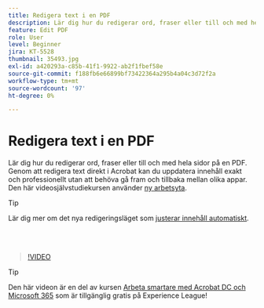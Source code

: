 ```yaml
---
title: Redigera text i en PDF
description: Lär dig hur du redigerar ord, fraser eller till och med hela sidor på en PDF
feature: Edit PDF
role: User
level: Beginner
jira: KT-5528
thumbnail: 35493.jpg
exl-id: a420293a-c85b-41f1-9922-ab2f1fbef58e
source-git-commit: f188fb6e66899bf73422364a295b4a04c3d72f2a
workflow-type: tm+mt
source-wordcount: '97'
ht-degree: 0%

---
```


# Redigera text i en PDF

Lär dig hur du redigerar ord, fraser eller till och med hela sidor på en PDF. Genom att redigera text direkt i Acrobat kan du uppdatera innehåll exakt och professionellt utan att behöva gå fram och tillbaka mellan olika appar. Den här videosjälvstudiekursen använder [ny arbetsyta](new-workspace.md).

>[!TIP]
>
>Lär dig mer om det nya redigeringsläget som [justerar innehåll automatiskt](auto-adjust-layout.md).

<br> 

>[!VIDEO](https://video.tv.adobe.com/v/35493?quality=12&learn=on&hidetitle=true)

>[!TIP]
>
>Den här videon är en del av kursen [Arbeta smartare med Acrobat DC och Microsoft 365](https://experienceleague.adobe.com/?recommended=Acrobat-U-1-2021.microsoft365) som är tillgänglig gratis på Experience League!
